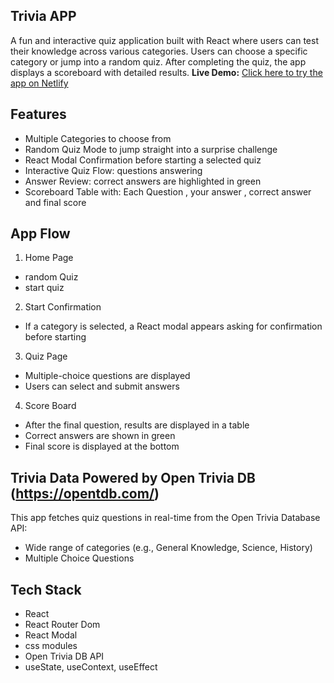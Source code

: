## Trivia APP
A fun and interactive quiz application built with React where users can test their knowledge across various categories. Users can choose a specific category or jump into a random quiz. After completing the quiz, the app displays a scoreboard with detailed results.
**Live Demo:** [Click here to try the app on Netlify](https://triviaquizs.netlify.app/)
## Features
+ Multiple Categories to choose from
+ Random Quiz Mode to jump straight into a surprise challenge
+  React Modal Confirmation before starting a selected quiz
+  Interactive Quiz Flow: questions answering
+  Answer Review: correct answers are highlighted in green
+  Scoreboard Table with: Each Question , your answer , correct answer and final score
## App Flow
1. Home Page
+ random Quiz
+ start quiz
2. Start Confirmation
+ If a category is selected, a React modal appears asking for confirmation before starting
3. Quiz Page
+ Multiple-choice questions are displayed 
+ Users can select and submit answers
4. Score Board
+ After the final question, results are displayed in a table
+ Correct answers are shown in green
+ Final score is displayed at the bottom
## Trivia Data Powered by Open Trivia DB (https://opentdb.com/)
This app fetches quiz questions in real-time from the Open Trivia Database API:
+ Wide range of categories (e.g., General Knowledge, Science, History)
+ Multiple Choice Questions
## Tech Stack
- React
- React Router Dom
- React Modal
- css modules
- Open Trivia DB API
- useState, useContext, useEffect